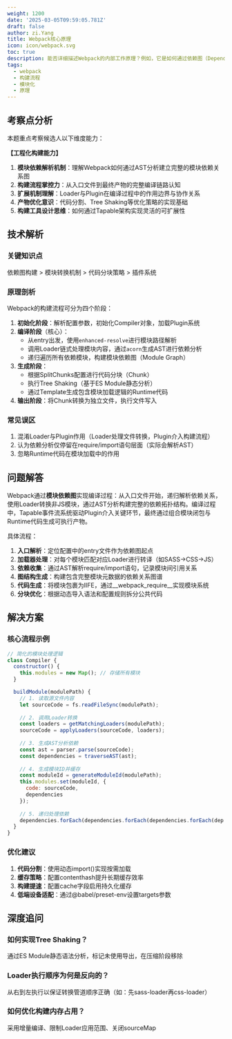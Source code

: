 ```yaml
---
weight: 1200
date: '2025-03-05T09:59:05.781Z'
draft: false
author: zi.Yang
title: Webpack核心原理
icon: icon/webpack.svg
toc: true
description: 能否详细描述Webpack的内部工作原理？例如，它是如何通过依赖图（Dependency Graph）处理模块间的引用关系，以及如何将代码转换为最终产物？
tags:
  - webpack
  - 构建流程
  - 模块化
  - 原理
---
```


## 考察点分析

本题重点考察候选人以下维度能力：

**【工程化构建能力】**  

1. **模块依赖解析机制**：理解Webpack如何通过AST分析建立完整的模块依赖关系图
2. **构建流程掌控力**：从入口文件到最终产物的完整编译链路认知
3. **扩展机制理解**：Loader与Plugin在编译过程中的作用边界与协作关系
4. **产物优化意识**：代码分割、Tree Shaking等优化策略的实现基础
5. **构建工具设计思维**：如何通过Tapable架构实现灵活的可扩展性

## 技术解析

### 关键知识点

依赖图构建 > 模块转换机制 > 代码分块策略 > 插件系统

### 原理剖析

Webpack的构建流程可分为四个阶段：

1. **初始化阶段**：解析配置参数，初始化Compiler对象，加载Plugin系统
2. **编译阶段**（核心）：
   - 从entry出发，使用`enhanced-resolve`进行模块路径解析
   - 调用Loader链式处理模块内容，通过`acorn`生成AST进行依赖分析
   - 递归遍历所有依赖模块，构建模块依赖图（Module Graph）
3. **生成阶段**：
   - 根据SplitChunks配置进行代码分块（Chunk）
   - 执行Tree Shaking（基于ES Module静态分析）
   - 通过Template生成包含模块加载逻辑的Runtime代码
4. **输出阶段**：将Chunk转换为独立文件，执行文件写入

### 常见误区

1. 混淆Loader与Plugin作用（Loader处理文件转换，Plugin介入构建流程）
2. 认为依赖分析仅停留在require/import语句层面（实际会解析AST）
3. 忽略Runtime代码在模块加载中的作用

## 问题解答

Webpack通过**模块依赖图**实现编译过程：从入口文件开始，递归解析依赖关系，使用Loader转换非JS模块，通过AST分析构建完整的依赖拓扑结构。编译过程中，Tapable事件流系统驱动Plugin介入关键环节，最终通过组合模块闭包与Runtime代码生成可执行产物。

具体流程：

1. **入口解析**：定位配置中的entry文件作为依赖图起点
2. **加载器处理**：对每个模块匹配对应Loader进行转译（如SASS→CSS→JS）
3. **依赖收集**：通过AST解析require/import语句，记录模块间引用关系
4. **图结构生成**：构建包含完整模块元数据的依赖关系图谱
5. **代码生成**：将模块包裹为IIFE，通过__webpack_require__实现模块系统
6. **分块优化**：根据动态导入语法和配置规则拆分公共代码

## 解决方案

### 核心流程示例

```javascript
// 简化的模块处理逻辑
class Compiler {
  constructor() {
    this.modules = new Map(); // 存储所有模块
  }

  buildModule(modulePath) {
    // 1. 读取源文件内容
    let sourceCode = fs.readFileSync(modulePath);
    
    // 2. 调用Loader转换
    const loaders = getMatchingLoaders(modulePath);
    sourceCode = applyLoaders(sourceCode, loaders);
    
    // 3. 生成AST分析依赖
    const ast = parser.parse(sourceCode);
    const dependencies = traverseAST(ast);
    
    // 4. 生成模块ID并缓存
    const moduleId = generateModuleId(modulePath);
    this.modules.set(moduleId, {
      code: sourceCode,
      dependencies
    });
    
    // 5. 递归处理依赖
    dependencies.forEach(dependencies.forEach(dependencies.forEach(dep => this.buildModule(dep));
  }
}
```

### 优化建议

1. **代码分割**：使用动态import()实现按需加载
2. **缓存策略**：配置contenthash提升长期缓存效率
3. **构建提速**：配置cache字段启用持久化缓存
4. **低端设备适配**：通过@babel/preset-env设置targets参数

## 深度追问

### 如何实现Tree Shaking？

通过ES Module静态语法分析，标记未使用导出，在压缩阶段移除

### Loader执行顺序为何是反向的？

从右到左执行以保证转换管道顺序正确（如：先sass-loader再css-loader）

### 如何优化构建内存占用？

采用增量编译、限制Loader应用范围、关闭sourceMap
